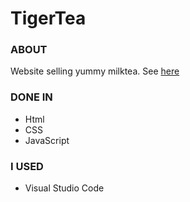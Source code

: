 # TigerTea

### ABOUT
Website selling yummy milktea. See <a href="https://consbulaquena.github.io/TigerTea/">here</a> 

### DONE IN
<ul><li>Html</li>
<li>CSS</li>
<li>JavaScript</li>
</ul>

### I USED
<ul><li>Visual Studio Code</li>
</ul>
